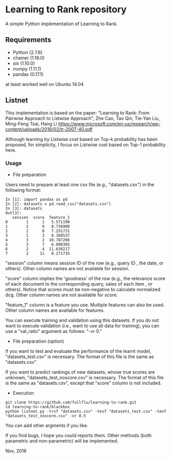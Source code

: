 # Learning to Rank repository

A simple Python implementation of Learning to Rank.

## Requirements
- Python (2.7.6)
- chainer  (1.16.0)
- six (1.10.0)
- numpy (1.11.1)
- pandas (0.17.1)

at least worked well on Ubuntu 14.04

## Listnet
This implementation is based on the paper: "Learning to Rank: From Pairwise Approach to Listwise Approach", Zhe Cao, Tao Qin, Tie-Yan Liu, Ming-Feng Tsai, Hang Li https://www.microsoft.com/en-us/research/wp-content/uploads/2016/02/tr-2007-40.pdf

Although learning by Listwise cost based on Top-k probability has been proposed, for simplicity, I focus on Listwise cost based on Top-1 probability here.

### Usage
- File preparation

Users need to prepare at least one csv file (e.g., "datasets.csv") in the following format:
```
In [1]: import pandas as pd
In [2]: datasets = pd.read_csv("datasets.csv")
In [3]: datasets
Out[3]: 
   session  score  feature_1
0        1      1   5.571190
1        2      9   8.736900
2        1      8   7.251731
3        1      3   8.368537
4        3      2  10.787266
5        3      7   6.008305
6        2      4  11.639217
7        2     11   8.271735
```

"session" column means session ID of the row (e.g., query ID , the date, or others). 
Other column names are not available for session.

"score" column implies the 'goodness' of the row (e.g., the relevance score of each document to the corresponding query, sales of each item , or others). Notice that scores must be non-negative to calculate normalized dcg.
Other column names are not available for score.

"feature_1" column is a feature you use. Multiple features can also be used.
Other column names are available for features.

You can execute training and validation using this datasets.
If you do not want to execute validation (i.e., want to use all data for training), you can use a "val_ratio" argument as follows: "-vr 0."

- File preparation (option)

If you want to test and evaluate the performance of the learnt model, "datasets_test.csv" is necessary. The format of this file is the same as "datasets.csv"

If you want to predict rankings of new datasets, whose true scores are unknown, "datasets_test_noscore.csv" is necessary. The format of this file is the same as "datasets.csv", except that "score" column is not included.

- Execution
```
git clone https://github.com/fullflu/learning-to-rank.git
cd learning-to-rank/blackbox
python listnet.py -trvf "datasets.csv" -tesf "datasets_test.csv" -tenf "datasets_test_noscore.csv" -vr 0.5
```

You can add other argments if you like.
 

If you find bugs, I hope you could reports them.
Other methods (both parametric and non-parametric) will be implemented.

Nov, 2016
